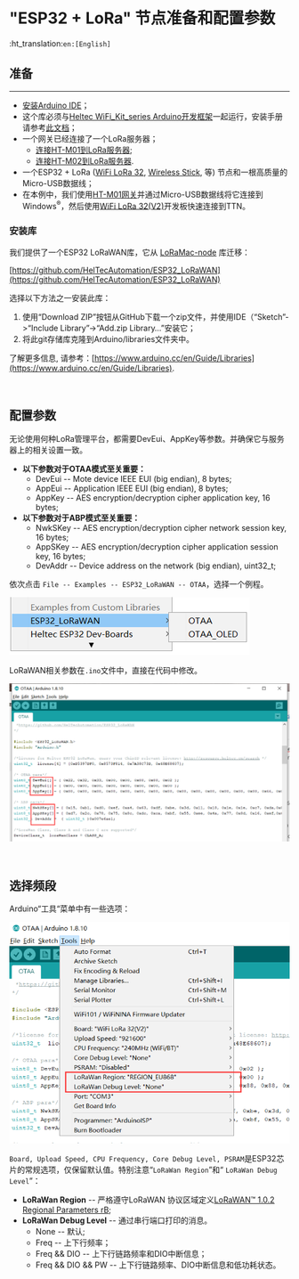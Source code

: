 # "ESP32 + LoRa" 节点准备和配置参数
:ht_translation:`en:[English]`
## 准备
----------
- [安装Arduino IDE](https://heltec-automation.readthedocs.io/zh_CN/latest/general/how_to_install_git_and_arduino.html)；
- 这个库必须与[Heltec WiFi_Kit_series Arduino开发框架](https://github.com/Heltec-Aaron-Lee/WiFi_Kit_series)一起运行，安装手册请参考[此文档](https://heltec-automation.readthedocs.io/zh_CN/latest/esp32/quick_start.html)；
- 一个网关已经连接了一个LoRa服务器；
  - [连接HT-M01到LoRa服务器](https://heltec-automation.readthedocs.io/zh_CN/latest/gateway/ht-m01/connect_to_server.html);
  - [连接HT-M02到LoRa服务器](https://heltec-automation.readthedocs.io/zh_CN/latest/gateway/ht-m02_4g/quick_start_4g.html#lora).
- 一个ESP32 + LoRa ([WiFi LoRa 32](https://heltec.org/project/wifi-lora-32/), [Wireless Stick](https://heltec.org/project/wireless-stick/), 等) 节点和一根高质量的Micro-USB数据线；
- 在本例中，我们使用[HT-M01网关](https://heltec.org/project/HT-M01/)并通过Micro-USB数据线将它连接到Windows<sup>®</sup>，然后使用[WiFi LoRa 32(V2)](https://heltec.org/project/WiFi-LoRa-32/)开发板快速连接到TTN。

### 安装库
我们提供了一个ESP32 LoRaWAN库，它从 [LoRaMac-node](https://github.com/Lora-net/LoRaMac-node) 库迁移：

[https://github.com/HelTecAutomation/ESP32_LoRaWAN](https://github.com/HelTecAutomation/ESP32_LoRaWAN)

选择以下方法之一安装此库：

1. 使用“Download ZIP”按钮从GitHub下载一个zip文件，并使用IDE（“Sketch”->“Include Library”->“Add.zip Library…”安装它；
2. 将此git存储库克隆到Arduino/libraries文件夹中。

了解更多信息, 请参考：[https://www.arduino.cc/en/Guide/Libraries](https://www.arduino.cc/en/Guide/Libraries).

&nbsp;

## 配置参数

无论使用何种LoRa管理平台，都需要DevEui、AppKey等参数。并确保它与服务器上的相关设置一致。

- **以下参数对于OTAA模式至关重要：**
  - DevEui -- Mote device IEEE EUI (big endian), 8 bytes;
  - AppEui -- Application IEEE EUI (big endian), 8 bytes;
  - AppKey -- AES encryption/decryption cipher application key, 16 bytes;
- **以下参数对于ABP模式至关重要：**
  - NwkSKey -- AES encryption/decryption cipher network session key, 16 bytes;
  - AppSKey -- AES encryption/decryption cipher application session key, 16 bytes;
  - DevAddr -- Device address on the network (big endian), uint32_t;

依次点击 `File -- Examples -- ESP32_LoRaWAN -- OTAA`，选择一个例程。

![](img/config_parameter/01.png)

LoRaWAN相关参数在`.ino`文件中，直接在代码中修改。

![](img/config_parameter/02.png)

&nbsp;

## 选择频段

Arduino“工具“菜单中有一些选项：

![](img/config_parameter/03.png)

`Board, Upload Speed, CPU Frequency, Core Debug Level, PSRAM`是ESP32芯片的常规选项，仅保留默认值。特别注意“`LoRaWan Region`”和“ `LoRaWan Debug Level`”：

- **LoRaWan Region** -- 严格遵守LoRaWAN 协议区域定义[LoRaWAN™ 1.0.2 Regional Parameters rB](https://resource.heltec.cn/download/LoRaWANRegionalParametersv1.0.2_final_1944_1.pdf);
- **LoRaWan Debug Level** -- 通过串行端口打印的消息。
  - None -- 默认;
  - Freq -- 上下行频率；
  - Freq && DIO -- 上下行链路频率和DIO中断信息；
  - Freq && DIO && PW -- 上下行链路频率、DIO中断信息和低功耗状态。

``` Note:: 打印过多的消息可能会导致系统不稳定。

```
